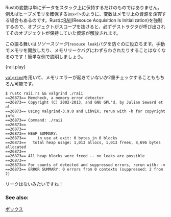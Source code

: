 <!-- Variables in Rust do more than just hold data in the stack: they also *own*
resources, e.g. `Box<T>` owns memory in the heap. Rust enforces [RAII][raii]
(Resource Acquisition Is Initialization), so whenever an object goes out of
scope, its destructor is called and its owned resources are freed. -->
Rustの変数は単にデータをスタック上に保持するだけのものではありません。例えばヒープメモリを確保する`Box<T>`のように、変数はメモリ上の資源を*保有*する場合もあるのです。Rustは[RAII][raii](Resouce Acquisition Is Initialization)を強制するので、オブジェクトがスコープを抜けると、必ずデストラクタが呼び出されてそのオブジェクトが保持していた資源が解放されます。

<!-- This behavior shields against *resource leak* bugs, so you'll never have to
manually free memory or worry about memory leaks again! Here's a quick showcase: -->
この振る舞いは*リソースリーク*(`resouce leak`)バグを防ぐのに役立ちます。手動でメモリを開放したり、メモリリークバグにわずらわされたりすることはなくなるのです！簡単な例で説明しましょう。

{raii.play}

<!-- Of course, we can double check for memory errors using [`valgrind`][valgrind]: -->
[`valgrind`][valgrind]を用いて、メモリエラーが起きていないか2重チェックすることももちろん可能です。

```
$ rustc raii.rs && valgrind ./raii
==26873== Memcheck, a memory error detector
==26873== Copyright (C) 2002-2013, and GNU GPL'd, by Julian Seward et al.
==26873== Using Valgrind-3.9.0 and LibVEX; rerun with -h for copyright info
==26873== Command: ./raii
==26873==
==26873==
==26873== HEAP SUMMARY:
==26873==     in use at exit: 0 bytes in 0 blocks
==26873==   total heap usage: 1,013 allocs, 1,013 frees, 8,696 bytes allocated
==26873==
==26873== All heap blocks were freed -- no leaks are possible
==26873==
==26873== For counts of detected and suppressed errors, rerun with: -v
==26873== ERROR SUMMARY: 0 errors from 0 contexts (suppressed: 2 from 2)
```

<!-- No leaks here! -->
リークはないみたいですね！

### See also:

[ボックス][box]

[raii]: http://en.wikipedia.org/wiki/Resource_Acquisition_Is_Initialization
[box]: /std/box.html
[valgrind]: http://valgrind.org/info/
